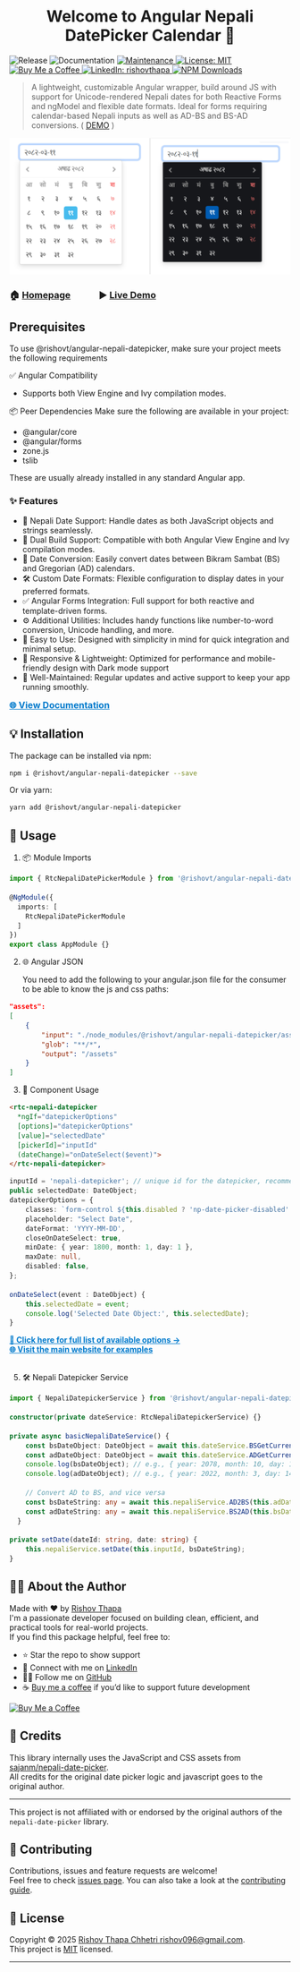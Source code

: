<h1 align="center">Welcome to Angular Nepali DatePicker Calendar 👋</h1>
<p>
  <img alt="Release" src="https://img.shields.io/badge/Release-v1.0.4-blueviolet.svg"
  <a href="https://rishov21.github.io/#/documentation" target="_blank">
    <img alt="Documentation" src="https://img.shields.io/badge/Documentation-Available-orange.svg" />
  </a>
  <a href="https://github.com/rishov21/angular-nepali-datepicker/graphs/commit-activity" target="_blank">
    <img alt="Maintenance" src="https://img.shields.io/badge/Maintained-Yes-brightgreen.svg" />
  </a>
  <a href="https://github.com/rishov21/angular-nepali-datepicker/blob/master/LICENSE" target="_blank">
    <img alt="License: MIT" src="https://img.shields.io/badge/License-MIT-gold.svg" />
  </a>
  <a href="https://www.buymeacoffee.com/rishovthapa" target="_blank">
    <img src="https://img.shields.io/badge/☕-Buy%20Me%20a%20Coffee-ffb347.svg?style=flat&logo=buy-me-a-coffee&logoColor=black" alt="Buy Me a Coffee" />
  </a>
  <a href="https://www.linkedin.com/in/rishov-thapa/" target="_blank">
    <img alt="LinkedIn: rishovthapa" src="https://img.shields.io/badge/LinkedIn-Rishov%20Thapa-0077B5?logo=linkedin&style=flat" />
  </a>
  <a href="https://www.npmjs.com/package/@rishovt/angular-nepali-datepicker" target="_blank">
    <img alt="NPM Downloads" src="https://img.shields.io/npm/dt/@rishovt/angular-nepali-datepicker.svg?color=crimson&logo=npm" />
  </a>
</p>


> A lightweight, customizable Angular wrapper, build around JS with support for Unicode-rendered Nepali dates for both Reactive Forms and ngModel and flexible date formats. Ideal for forms requiring calendar-based Nepali inputs as well as AD-BS and BS-AD conversions. ( [DEMO](https://rishov21.github.io/#/home) )

![alt text](image.png)

### 🏠 [Homepage](https://rishov21.github.io/#/home)&nbsp;&nbsp;&nbsp;&nbsp;&nbsp;&nbsp;&nbsp;&nbsp;&nbsp;&nbsp;&nbsp;&nbsp;&nbsp;▶️ [Live Demo](https://rishov21.github.io/#/home)

## Prerequisites

To use @rishovt/angular-nepali-datepicker, make sure your project meets the following requirements

✅ Angular Compatibility
- Supports both View Engine and Ivy compilation modes.

📦 Peer Dependencies
Make sure the following are available in your project:
- @angular/core
- @angular/forms
- zone.js
- tslib
  
These are usually already installed in any standard Angular app.

### ✨ Features
- 📅 Nepali Date Support: Handle dates as both JavaScript objects and strings seamlessly.
- 🔀 Dual Build Support: Compatible with both Angular View Engine and Ivy compilation modes.
- 🔄 Date Conversion: Easily convert dates between Bikram Sambat (BS) and Gregorian (AD) calendars.
- 🛠️ Custom Date Formats: Flexible configuration to display dates in your preferred formats.
- ✅ Angular Forms Integration: Full support for both reactive and template-driven forms.
- ⚙️ Additional Utilities: Includes handy functions like number-to-word conversion, Unicode handling, and more.
- 🎯 Easy to Use: Designed with simplicity in mind for quick integration and minimal setup.
- 📱 Responsive & Lightweight: Optimized for performance and mobile-friendly design with Dark mode support
- 🔧 Well-Maintained: Regular updates and active support to keep your app running smoothly.

<a href="https://rishov21.github.io/#/documentation" style="color:#007acc;font-weight:bold;font-size:16px;" target="_blank">
    🌐 View Documentation
</a>

## 💡 Installation

The package can be installed via npm:
```sh
npm i @rishovt/angular-nepali-datepicker --save
```

Or via yarn:
```sh
yarn add @rishovt/angular-nepali-datepicker
```

## 🚀 Usage

1. 📦 Module Imports
```ts
import { RtcNepaliDatePickerModule } from '@rishovt/angular-nepali-datepicker';

@NgModule({
  imports: [
    RtcNepaliDatePickerModule
  ]
})
export class AppModule {}
``` 
2. 🌐 Angular JSON 
   
   You need to add the following to your angular.json file for the consumer to be able to know the js and css paths:
```json
"assets": 
[
    {
        "input": "./node_modules/@rishovt/angular-nepali-datepicker/assets",
        "glob": "**/*",
        "output": "/assets"
    }
]
```   
3. 🧩 Component Usage

```html
<rtc-nepali-datepicker
  *ngIf="datepickerOptions"
  [options]="datepickerOptions"
  [value]="selectedDate"
  [pickerId]="inputId"
  (dateChange)="onDateSelect($event)">
</rtc-nepali-datepicker>
```
```ts
inputId = 'nepali-datepicker'; // unique id for the datepicker, recommended to append with nepali-datepicker + randomId
public selectedDate: DateObject;
datepickerOptions = {
    classes: `form-control ${this.disabled ? 'np-date-picker-disabled' : ''}`,
    placeholder: "Select Date",
    dateFormat: 'YYYY-MM-DD',
    closeOnDateSelect: true,
    minDate: { year: 1800, month: 1, day: 1 },
    maxDate: null,
    disabled: false,
};

onDateSelect(event : DateObject) {
    this.selectedDate = event;
    console.log('Selected Date Object:', this.selectedDate);
}
```
 <a href="https://rishov21.github.io/#/supported-options" style="color:#007acc;font-weight:bold;" target="_blank">
    🔗 Click here for full list of available options → <br>
    🌐 Visit the main website for examples
</a><br><br>

5. 🛠 Nepali Datepicker Service
```ts
import { NepaliDatepickerService } from '@rishovt/angular-nepali-datepicker';

constructor(private dateService: RtcNepaliDatepickerService) {}

private async basicNepaliDateService() {
    const bsDateObject: DateObject = await this.dateService.BSGetCurrentDate();
    const adDateObject: DateObject = await this.dateService.ADGetCurrentDate();
    console.log(bsDateObject); // e.g., { year: 2078, month: 10, day: 14, value: '2078-10-14' }
    console.log(adDateObject); // e.g., { year: 2022, month: 3, day: 14, value: '2022-03-14' }
    
    // Convert AD to BS, and vice versa
    const bsDateString: any = await this.nepaliService.AD2BS(this.adDateString, this.options.dateFormat);
    const adDateString: any = await this.nepaliService.BS2AD(this.bsDateString, this.options.dateFormat);
  }
  
private setDate(dateId: string, date: string) {
    this.nepaliService.setDate(this.inputId, bsDateString);
}
```

## 🙋‍♂️ About the Author

Made with ❤️ by [Rishov Thapa](https://www.linkedin.com/in/rishovthapa/)<br>
I'm a passionate developer focused on building clean, efficient, and practical tools for real-world projects.  
If you find this package helpful, feel free to:

- ⭐ Star the repo to show support
- 🤝 Connect with me on [LinkedIn](https://www.linkedin.com/in/rishov-thapa/)
- 🧑‍💻 Follow me on [GitHub](https://github.com/rishov21)
- ☕ [Buy me a coffee](https://www.buymeacoffee.com/rishovthapa) if you’d like to support future development

<p align="left">
  <a href="https://www.buymeacoffee.com/rishovthapa" target="_blank">
    <img src="https://img.shields.io/badge/☕-Buy%20me%20a%20coffee-ffdd00.svg?style=flat&logo=buy-me-a-coffee&logoColor=black" alt="Buy Me a Coffee" />
  </a>
</p>


## 🙏 Credits
This library internally uses the JavaScript and CSS assets from [sajanm/nepali-date-picker](https://github.com/sajanm/nepali-date-picker).  
All credits for the original date picker logic and javascript goes to the original author.

---
This project is not affiliated with or endorsed by the original authors of the `nepali-date-picker` library.

## 🤝 Contributing

Contributions, issues and feature requests are welcome!<br />Feel free to check [issues page](https://github.com/rishov21/angular-nepali-datepicker/issues). You can also take a look at the [contributing guide](https://github.com/rishov21/angular-nepali-datepicker/blob/master/CONTRIBUTING.md).

## 📝 License

Copyright © 2025 [Rishov Thapa Chhetri <rishov096@gmail.com>](https://github.com/rishov21).<br />
This project is [MIT](https://github.com/rishov21/angular-nepali-datepicker/blob/master/LICENSE) licensed.

***